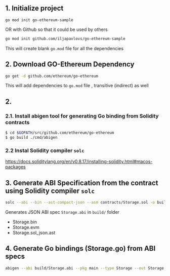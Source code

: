 ## 1. Initialize project
```
go mod init go-ethereum-sample
```
OR with Github so that it could be used by others

```bash
go mod init github.com/iljapavlovs/go-ethereum-sample
```
This will create blank `go.mod` file for all the dependencies 


## 2. Download GO-Ethereum Dependency  

```bash
go get -d github.com/ethereum/go-ethereum
```
This will add dependencies to ```go.mod``` file , transitive (indirect) as well 

[//]: # (https://geth.ethereum.org/docs/dapp/native-bindings)
## 2. 

### 2.1. Install abigen tool for generating Go binding from Solidity contracts
```bash
$ cd $GOPATH/src/github.com/ethereum/go-ethereum
$ go build ./cmd/abigen
```
### 2.2 Instal Solidity compiler `solc`
https://docs.soliditylang.org/en/v0.8.17/installing-solidity.html#macos-packages

## 3. Generate ABI Specification from the contract using Solidity compiler `solc`
```bash
solc --abi --bin --ast-compact-json --asm contracts/Storage.sol -o build
```
Generates JSON ABI spec `Storage.abi` in `build/` folder
* Storage.bin
* Storage.evm
* Storage.sol_json.ast
## 4. Generate Go bindings (Storage.go) from ABI specs
```bash
abigen --abi build/Storage.abi --pkg main --type Storage --out Storage.go
```